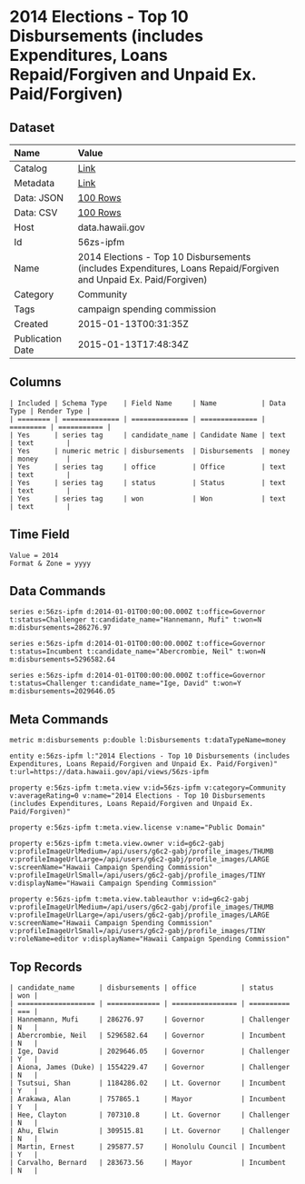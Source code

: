 # 2014 Elections - Top 10 Disbursements (includes Expenditures, Loans Repaid/Forgiven and Unpaid Ex. Paid/Forgiven)

## Dataset

| Name | Value |
| :--- | :---- |
| Catalog | [Link](https://catalog.data.gov/dataset/2014-elections-top-10-disbursements-includes-expenditures-loans-repaid-forgiven-and-unpaid-634c2) |
| Metadata | [Link](https://data.hawaii.gov/api/views/56zs-ipfm) |
| Data: JSON | [100 Rows](https://data.hawaii.gov/api/views/56zs-ipfm/rows.json?max_rows=100) |
| Data: CSV | [100 Rows](https://data.hawaii.gov/api/views/56zs-ipfm/rows.csv?max_rows=100) |
| Host | data.hawaii.gov |
| Id | 56zs-ipfm |
| Name | 2014 Elections - Top 10 Disbursements (includes Expenditures, Loans Repaid/Forgiven and Unpaid Ex. Paid/Forgiven) |
| Category | Community |
| Tags | campaign spending commission |
| Created | 2015-01-13T00:31:35Z |
| Publication Date | 2015-01-13T17:48:34Z |

## Columns

```ls
| Included | Schema Type    | Field Name     | Name           | Data Type | Render Type |
| ======== | ============== | ============== | ============== | ========= | =========== |
| Yes      | series tag     | candidate_name | Candidate Name | text      | text        |
| Yes      | numeric metric | disbursements  | Disbursements  | money     | money       |
| Yes      | series tag     | office         | Office         | text      | text        |
| Yes      | series tag     | status         | Status         | text      | text        |
| Yes      | series tag     | won            | Won            | text      | text        |
```

## Time Field

```ls
Value = 2014
Format & Zone = yyyy
```

## Data Commands

```ls
series e:56zs-ipfm d:2014-01-01T00:00:00.000Z t:office=Governor t:status=Challenger t:candidate_name="Hannemann, Mufi" t:won=N m:disbursements=286276.97

series e:56zs-ipfm d:2014-01-01T00:00:00.000Z t:office=Governor t:status=Incumbent t:candidate_name="Abercrombie, Neil" t:won=N m:disbursements=5296582.64

series e:56zs-ipfm d:2014-01-01T00:00:00.000Z t:office=Governor t:status=Challenger t:candidate_name="Ige, David" t:won=Y m:disbursements=2029646.05
```

## Meta Commands

```ls
metric m:disbursements p:double l:Disbursements t:dataTypeName=money

entity e:56zs-ipfm l:"2014 Elections - Top 10 Disbursements (includes Expenditures, Loans Repaid/Forgiven and Unpaid Ex. Paid/Forgiven)" t:url=https://data.hawaii.gov/api/views/56zs-ipfm

property e:56zs-ipfm t:meta.view v:id=56zs-ipfm v:category=Community v:averageRating=0 v:name="2014 Elections - Top 10 Disbursements (includes Expenditures, Loans Repaid/Forgiven and Unpaid Ex. Paid/Forgiven)"

property e:56zs-ipfm t:meta.view.license v:name="Public Domain"

property e:56zs-ipfm t:meta.view.owner v:id=g6c2-gabj v:profileImageUrlMedium=/api/users/g6c2-gabj/profile_images/THUMB v:profileImageUrlLarge=/api/users/g6c2-gabj/profile_images/LARGE v:screenName="Hawaii Campaign Spending Commission" v:profileImageUrlSmall=/api/users/g6c2-gabj/profile_images/TINY v:displayName="Hawaii Campaign Spending Commission"

property e:56zs-ipfm t:meta.view.tableauthor v:id=g6c2-gabj v:profileImageUrlMedium=/api/users/g6c2-gabj/profile_images/THUMB v:profileImageUrlLarge=/api/users/g6c2-gabj/profile_images/LARGE v:screenName="Hawaii Campaign Spending Commission" v:profileImageUrlSmall=/api/users/g6c2-gabj/profile_images/TINY v:roleName=editor v:displayName="Hawaii Campaign Spending Commission"
```

## Top Records

```ls
| candidate_name      | disbursements | office           | status     | won | 
| =================== | ============= | ================ | ========== | === | 
| Hannemann, Mufi     | 286276.97     | Governor         | Challenger | N   | 
| Abercrombie, Neil   | 5296582.64    | Governor         | Incumbent  | N   | 
| Ige, David          | 2029646.05    | Governor         | Challenger | Y   | 
| Aiona, James (Duke) | 1554229.47    | Governor         | Challenger | N   | 
| Tsutsui, Shan       | 1184286.02    | Lt. Governor     | Incumbent  | Y   | 
| Arakawa, Alan       | 757865.1      | Mayor            | Incumbent  | Y   | 
| Hee, Clayton        | 707310.8      | Lt. Governor     | Challenger | N   | 
| Ahu, Elwin          | 309515.81     | Lt. Governor     | Challenger | N   | 
| Martin, Ernest      | 295877.57     | Honolulu Council | Incumbent  | Y   | 
| Carvalho, Bernard   | 283673.56     | Mayor            | Incumbent  | N   | 
```